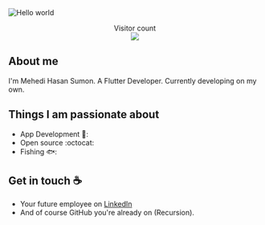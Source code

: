 <img src="https://raw.githubusercontent.com/sagar-viradiya/sagar-viradiya/master/resources/banner.png" alt="Hello world">

<p align="center"> 
  Visitor count<br>
  <img src="https://user-images.githubusercontent.com/74013982/211177206-20ae769f-da7c-4a89-b192-3af28acc42c5.png" />
</p>

## About me

I'm Mehedi Hasan Sumon. A Flutter Developer. Currently developing on my own. 
 
## Things I am passionate about

- App Development 📱:
- Open source :octocat:
- Fishing 🐟:

## Get in touch :coffee:
- Your future employee on [LinkedIn](https://www.linkedin.com/in/mehedi-hasan-sumon-aa560a215)
- And of course GitHub you're already on (Recursion).


<!--
**sagar-viradiya/sagar-viradiya** is a ✨ _special_ ✨ repository because its `README.md` (this file) appears on your GitHub profile.

Here are some ideas to get you started:

- 🔭 I’m currently working on ...
- 🌱 I’m currently learning ...
- 👯 I’m looking to collaborate on ...
- 🤔 I’m looking for help with ...
- 💬 Ask me about ...
- 📫 How to reach me: ...
- 😄 Pronouns: ...
- ⚡ Fun fact: ...
-->
